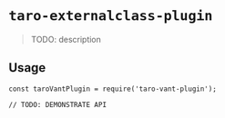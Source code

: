 # `taro-externalclass-plugin`

> TODO: description

## Usage

```
const taroVantPlugin = require('taro-vant-plugin');

// TODO: DEMONSTRATE API
```
